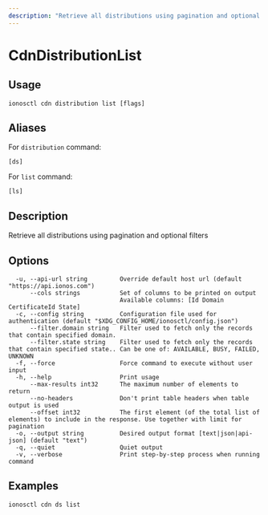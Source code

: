 ```yaml
---
description: "Retrieve all distributions using pagination and optional filters"
---
```


# CdnDistributionList

## Usage

```text
ionosctl cdn distribution list [flags]
```

## Aliases

For `distribution` command:

```text
[ds]
```

For `list` command:

```text
[ls]
```

## Description

Retrieve all distributions using pagination and optional filters

## Options

```text
  -u, --api-url string         Override default host url (default "https://api.ionos.com")
      --cols strings           Set of columns to be printed on output 
                               Available columns: [Id Domain CertificateId State]
  -c, --config string          Configuration file used for authentication (default "$XDG_CONFIG_HOME/ionosctl/config.json")
      --filter.domain string   Filter used to fetch only the records that contain specified domain.
      --filter.state string    Filter used to fetch only the records that contain specified state.. Can be one of: AVAILABLE, BUSY, FAILED, UNKNOWN
  -f, --force                  Force command to execute without user input
  -h, --help                   Print usage
      --max-results int32      The maximum number of elements to return
      --no-headers             Don't print table headers when table output is used
      --offset int32           The first element (of the total list of elements) to include in the response. Use together with limit for pagination
  -o, --output string          Desired output format [text|json|api-json] (default "text")
  -q, --quiet                  Quiet output
  -v, --verbose                Print step-by-step process when running command
```

## Examples

```text
ionosctl cdn ds list
```

